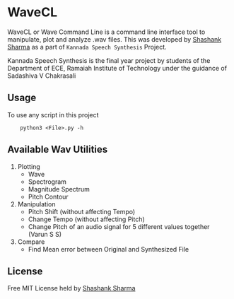# WaveCL

WaveCL or Wave Command Line is a command line interface tool to manipulate, plot and analyze .wav files. This was developed by [Shashank Sharma](mailto:shashankrnr32@gmail.com) as a part of `Kannada Speech Synthesis` Project. 

Kannada Speech Synthesis is the final year project by students of the Department of ECE, Ramaiah Institute of Technology under the guidance of Sadashiva V Chakrasali

## Usage

To use any script in this project

		python3 <File>.py -h

## Available Wav Utilities

1. Plotting
	- Wave
	- Spectrogram
	- Magnitude Spectrum
	- Pitch Contour
2. Manipulation
	- Pitch Shift (without affecting Tempo)
	- Change Tempo (without affecting Pitch)
	- Change Pitch of an audio signal for 5 different values together (Varun S S)
3. Compare
	- Find Mean error between Original and Synthesized File

## License

Free MIT License held by [Shashank Sharma](mailto:shashankrnr32@gmail.com)


